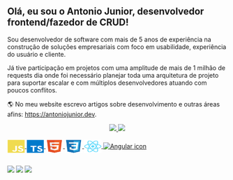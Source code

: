 ## Olá, eu sou o Antonio Junior, desenvolvedor frontend/fazedor de CRUD!

Sou desenvolvedor de software com mais de 5 anos de experiência na construção de soluções empresariais com foco em usabilidade, experiência do usuário e cliente.

Já tive participação em projetos com uma amplitude de mais de 1 milhão de requests dia onde foi necessário planejar toda uma arquitetura de projeto para suportar escalar e com múltiplos desenvolvedores atuando com poucos conflitos.

🌎 No meu website escrevo artigos sobre desenvolvimento e outras áreas afins: https://antoniojunior.dev.

<div align="center">
  <a href="https://github.com/antoniojuniordev">
  <img height="180em" src="https://github-readme-stats.vercel.app/api?username=antoniojuniordev&show_icons=true&theme=tokyonight&include_all_commits=true&count_private=true"/>
  <img height="180em" src="https://github-readme-stats.vercel.app/api/top-langs/?username=antoniojuniordev&layout=compact&langs_count=7&theme=tokyonight"/>
</div>
<div style="display: inline_block"><br>
  <img align="center" alt="Js icon" height="30" width="40" src="https://raw.githubusercontent.com/devicons/devicon/master/icons/javascript/javascript-plain.svg">
  <img align="center" alt="Ts icon" height="30" width="40" src="https://raw.githubusercontent.com/devicons/devicon/master/icons/typescript/typescript-plain.svg">
  <img align="center" alt="HTML icon" height="30" width="40" src="https://raw.githubusercontent.com/devicons/devicon/master/icons/html5/html5-original.svg">
  <img align="center" alt="CSS icon" height="30" width="40" src="https://raw.githubusercontent.com/devicons/devicon/master/icons/css3/css3-original.svg">
  <img align="center" alt="React icon" height="30" width="40" src="https://raw.githubusercontent.com/devicons/devicon/master/icons/react/react-original.svg">
  <img align="center" alt="Angular icon" height="30" width="40" src="https://cdn.jsdelivr.net/gh/devicons/devicon/icons/angularjs/angularjs-original.svg" />
</div>

  ##
 
<div>
  <a href="mailto:junior4g4@gmail.com"><img src="https://img.shields.io/badge/-Gmail-%23333?style=for-the-badge&logo=gmail&logoColor=white" target="_blank"></a>
  <a href="https://t.me/antoniojuniordev"><img src="https://img.shields.io/badge/Telegram-2CA5E0?style=for-the-badge&logo=telegram&logoColor=white" target="_blank"></a>
  <a href="https://www.linkedin.com/in/ant%C3%B4nio-junior-9a3b62140" target="_blank"><img src="https://img.shields.io/badge/-LinkedIn-%230077B5?style=for-the-badge&logo=linkedin&logoColor=white" target="_blank"></a> 
</div>

